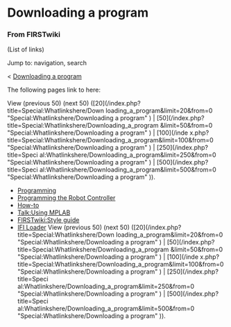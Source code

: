 # Downloading a program

### From FIRSTwiki

(List of links)

Jump to: navigation, search

&lt; [Downloading a
program](/index.php?title=Downloading_a_program&redirect=no "Downloading a
program" )  

The following pages link to here:

View (previous 50) (next 50) ([20](/index.php?title=Special:Whatlinkshere/Down
loading_a_program&limit=20&from=0 "Special:Whatlinkshere/Downloading a
program" ) | [50](/index.php?title=Special:Whatlinkshere/Downloading_a_program
&limit=50&from=0 "Special:Whatlinkshere/Downloading a program" ) | [100](/inde
x.php?title=Special:Whatlinkshere/Downloading_a_program&limit=100&from=0
"Special:Whatlinkshere/Downloading a program" ) | [250](/index.php?title=Speci
al:Whatlinkshere/Downloading_a_program&limit=250&from=0
"Special:Whatlinkshere/Downloading a program" ) | [500](/index.php?title=Speci
al:Whatlinkshere/Downloading_a_program&limit=500&from=0
"Special:Whatlinkshere/Downloading a program" )).

  * [Programming](/index.php/Programming "Programming" )
  * [Programming the Robot Controller](/index.php/Programming_the_Robot_Controller "Programming the Robot Controller" )
  * [How-to](/index.php/How-to "How-to" )
  * [Talk:Using MPLAB](/index.php/Talk:Using_MPLAB "Talk:Using MPLAB" )
  * [FIRSTwiki:Style guide](/index.php/FIRSTwiki:Style_guide "FIRSTwiki:Style guide" )
  * [IFI Loader](/index.php/IFI_Loader "IFI Loader" )
View (previous 50) (next 50) ([20](/index.php?title=Special:Whatlinkshere/Down
loading_a_program&limit=20&from=0 "Special:Whatlinkshere/Downloading a
program" ) | [50](/index.php?title=Special:Whatlinkshere/Downloading_a_program
&limit=50&from=0 "Special:Whatlinkshere/Downloading a program" ) | [100](/inde
x.php?title=Special:Whatlinkshere/Downloading_a_program&limit=100&from=0
"Special:Whatlinkshere/Downloading a program" ) | [250](/index.php?title=Speci
al:Whatlinkshere/Downloading_a_program&limit=250&from=0
"Special:Whatlinkshere/Downloading a program" ) | [500](/index.php?title=Speci
al:Whatlinkshere/Downloading_a_program&limit=500&from=0
"Special:Whatlinkshere/Downloading a program" )).

